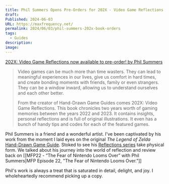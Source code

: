 ```yaml
---
title: Phil Summers Opens Pre-Orders for 202X - Video Game Reflections
draft: 
Published: 2024-06-03
URL: https://maxfrequency.net/
permalink: 2024/06/03/phil-summers-202x-book-orders
tags:
  - Guides
description: 
image:
---
```

[202X: Video Game Reflections now available to pre-order! by Phil Summers](https://handdrawngameguides.gumroad.com)

> Video games can be much more than time wasters. They can lead to meaningful experiences in our lives, give us comfort in hard times, and create bonding moments with friends, family or even strangers. They can be a window inward, allowing us to understand ourselves and each other better.
> 
> From the creator of Hand-Drawn Game Guides comes 202X: Video Game Reflections. This book chronicles two years worth of gaming memories between the years 2022 and 2023. It contains insights, personal reflections and is full of original illustrations. It even has a bunch of handy tips and codes for each of the featured games.

Phil Summers is a friend and a wonderful artist. I've been captivated by his work from the moment I laid eyes on the original *The Legend of Zelda* [Hand-Drawn Game Guide](https://sites.google.com/view/handdrawngameguides/free-guides/the-legend-of-zelda-presented-by-hand-drawn-game-guides?authuser=0). Stoked to see his [Reflections series](https://sites.google.com/view/handdrawngameguides/game-reflections/game-reflections-2022?authuser=0) take physical form. We talked about his journey into the world of reflection and review back on [[MFP22 - “The Fear of Nintendo Looms Over” with Phil Summers|MFP Episode 22, "The Fear of Nintendo Looms Over."]] 

Phil's work is always a treat that is saturated in detail, delight, and joy. I wholeheartedly recommend picking up a copy. 